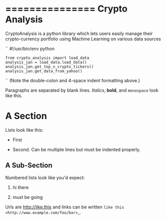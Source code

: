 ===============
Crypto Analysis
===============

CryptoAnalysis is a python library which lets users easily manage their
crypto-currency portfolio using Machine Learning on various data sources

``
    #!/usr/bin/env python

    from crypto_analysis import load_data
    analysis_jan = load_data.load_data()
    analysis_jan.get_top_n_crypto_tickers()
    analysis_jan.get_data_from_yahoo()
``
(Note the double-colon and 4-space indent formatting above.)

Paragraphs are separated by blank lines. *Italics*, **bold**,
and ``monospace`` look like this.


A Section
=========

Lists look like this:

* First

* Second. Can be multiple lines
  but must be indented properly.

A Sub-Section
-------------

Numbered lists look like you'd expect:

1. hi there

2. must be going

Urls are http://like.this and links can be
written `like this <http://www.example.com/foo/bar>`_.
